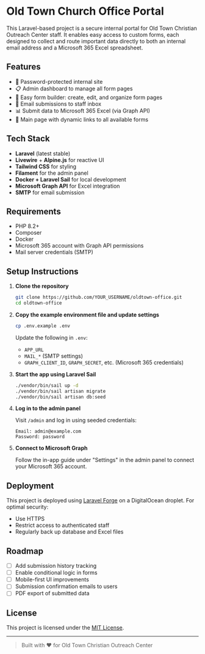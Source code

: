 
# Old Town Church Office Portal

This Laravel-based project is a secure internal portal for Old Town Christian Outreach Center staff. It enables easy access to custom forms, each designed to collect and route important data directly to both an internal email address and a Microsoft 365 Excel spreadsheet.

## Features

- 🔐 Password-protected internal site
- 📋 Admin dashboard to manage all form pages
- 📄 Easy form builder: create, edit, and organize form pages
- 📧 Email submissions to staff inbox
- 📊 Submit data to Microsoft 365 Excel (via Graph API)
- 🧭 Main page with dynamic links to all available forms

## Tech Stack

- **Laravel** (latest stable)
- **Livewire** + **Alpine.js** for reactive UI
- **Tailwind CSS** for styling
- **Filament** for the admin panel
- **Docker + Laravel Sail** for local development
- **Microsoft Graph API** for Excel integration
- **SMTP** for email submission

## Requirements

- PHP 8.2+
- Composer
- Docker
- Microsoft 365 account with Graph API permissions
- Mail server credentials (SMTP)

## Setup Instructions

1. **Clone the repository**

   ```bash
   git clone https://github.com/YOUR_USERNAME/oldtown-office.git
   cd oldtown-office
   ```

2. **Copy the example environment file and update settings**

   ```bash
   cp .env.example .env
   ```

   Update the following in `.env`:
   - `APP_URL`
   - `MAIL_*` (SMTP settings)
   - `GRAPH_CLIENT_ID`, `GRAPH_SECRET`, etc. (Microsoft 365 credentials)

3. **Start the app using Laravel Sail**

   ```bash
   ./vendor/bin/sail up -d
   ./vendor/bin/sail artisan migrate
   ./vendor/bin/sail artisan db:seed
   ```

4. **Log in to the admin panel**

   Visit `/admin` and log in using seeded credentials:
   ```
   Email: admin@example.com
   Password: password
   ```

5. **Connect to Microsoft Graph**

   Follow the in-app guide under "Settings" in the admin panel to connect your Microsoft 365 account.

## Deployment

This project is deployed using [Laravel Forge](https://forge.laravel.com) on a DigitalOcean droplet. For optimal security:

- Use HTTPS
- Restrict access to authenticated staff
- Regularly back up database and Excel files

## Roadmap

- [ ] Add submission history tracking
- [ ] Enable conditional logic in forms
- [ ] Mobile-first UI improvements
- [ ] Submission confirmation emails to users
- [ ] PDF export of submitted data

## License

This project is licensed under the [MIT License](LICENSE).

---

> Built with ❤️ for Old Town Christian Outreach Center
